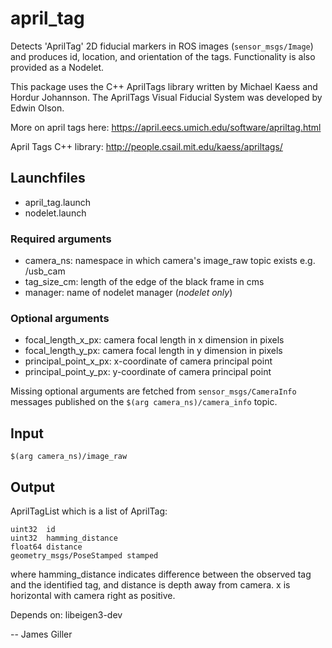 april_tag
=========

Detects 'AprilTag' 2D fiducial markers in ROS images (`sensor_msgs/Image`) and produces id, location, and orientation of the tags. Functionality is also provided as a Nodelet.

This package uses the C++ AprilTags library written by Michael Kaess and Hordur Johannson. The AprilTags Visual Fiducial System was developed by Edwin Olson.

More on april tags here:
https://april.eecs.umich.edu/software/apriltag.html

April Tags C++ library:
http://people.csail.mit.edu/kaess/apriltags/

## Launchfiles

- april\_tag.launch
- nodelet.launch

### Required arguments
- camera\_ns: namespace in which camera's image\_raw topic exists e.g. /usb\_cam
- tag\_size\_cm: length of the edge of the black frame in cms
- manager: name of nodelet manager (_nodelet only_)

### Optional arguments
- focal\_length\_x\_px: camera focal length in x dimension in pixels
- focal\_length\_y\_px: camera focal length in y dimension in pixels
- principal\_point\_x\_px: x-coordinate of camera principal point
- principal\_point\_y\_px: y-coordinate of camera principal point

Missing optional arguments are fetched from `sensor_msgs/CameraInfo` messages published on the `$(arg camera_ns)/camera_info` topic.

## Input

`$(arg camera_ns)/image_raw`

## Output

AprilTagList which is a list of AprilTag:

```
uint32 	id
uint32 	hamming_distance
float64 distance
geometry_msgs/PoseStamped stamped
```

where hamming\_distance indicates difference between the observed tag and the identified tag, and distance is depth away from camera. x is horizontal with camera right as positive. 

Depends on: libeigen3-dev

-- James Giller








